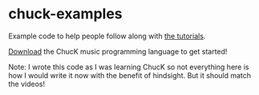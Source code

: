 # chuck-examples
Example code to help people follow along with [the tutorials](https://www.youtube.com/playlist?list=PL-9SSIBe1phI_r3JsylOZXZyAXuEKRJOS).  

[Download](https://chuck.cs.princeton.edu/) the ChucK music programming language to get started!

Note: I wrote this code as I was learning ChucK so not everything here is how I would write it now with the benefit of hindsight. But it should match the videos!
